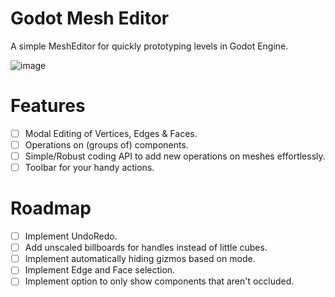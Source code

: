 # Godot Mesh Editor

A simple MeshEditor for quickly prototyping levels in Godot Engine.

![image](https://user-images.githubusercontent.com/79771992/234128983-72858d04-3fea-4e3c-a48b-2c8717e573b4.png)

# Features

- [ ] Modal Editing of Vertices, Edges & Faces.
- [ ] Operations on (groups of) components.
- [ ] Simple/Robust coding API to add new operations on meshes effortlessly.
- [ ] Toolbar for your handy actions.

# Roadmap

- [ ] Implement UndoRedo.
- [ ] Add unscaled billboards for handles instead of little cubes.
- [ ] Implement automatically hiding gizmos based on mode.
- [ ] Implement Edge and Face selection.
- [ ] Implement option to only show components that aren't occluded.
